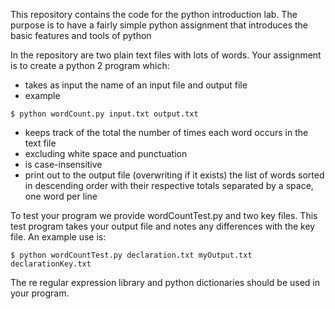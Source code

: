 This repository contains the code for the python introduction lab. The purpose is to have a fairly simple
python assignment that introduces the basic features and tools of python

In the repository are two plain text files with lots of words. Your assignment is to create a python 2 program which: 
* takes as input the name of an input file and output file
* example

`$ python wordCount.py input.txt output.txt`
* keeps track of the total the number of times each word occurs in the text file 
* excluding white space and punctuation
* is case-insensitive
* print out to the output file (overwriting if it exists) the list of words sorted in descending order with their respective totals separated by a space, one word per line

To test your program we provide wordCountTest.py and two key files. This test program takes your output file and notes any differences with the key file. An example use is:

`$ python wordCountTest.py declaration.txt myOutput.txt declarationKey.txt`

The re regular expression library and python dictionaries should be used in your program. 
